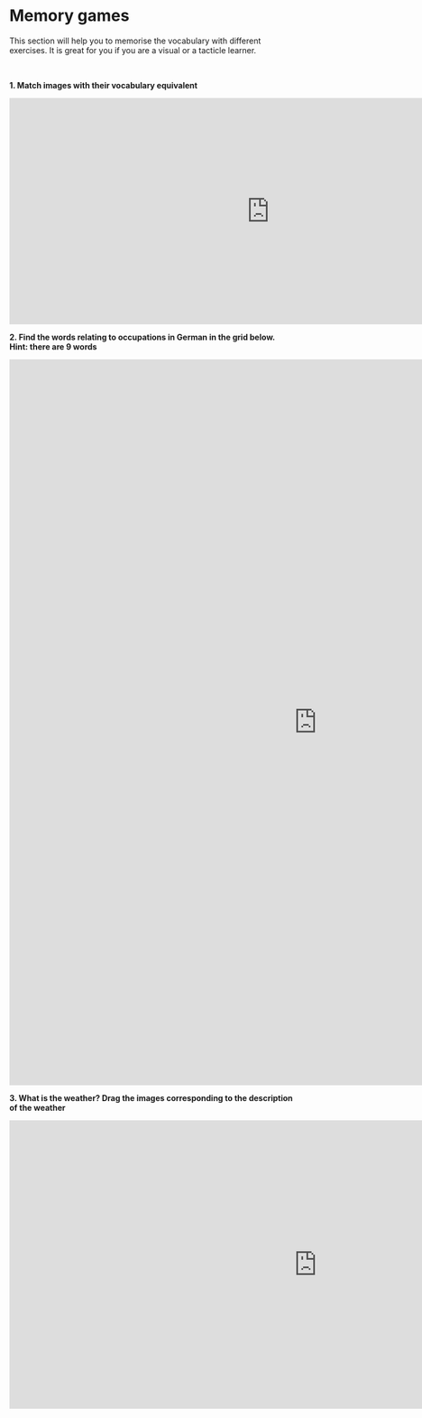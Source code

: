 
<h1>Memory games</h1>
<p>This section will help you to memorise the vocabulary with different exercises. It is great for you if you are a visual or a tacticle learner.</p>
<br>
<p><b>1. Match images with their vocabulary equivalent</b></p>

<iframe src="https://h5p.org/h5p/embed/1060386" width="922" height="401" frameborder="0" allowfullscreen="allowfullscreen" allow="geolocation *; microphone *; camera *; midi *; encrypted-media *"></iframe><script src="https://h5p.org/sites/all/modules/h5p/library/js/h5p-resizer.js" charset="UTF-8"></script>

<br>

<p><b>2. Find the words relating to occupations in German in the grid below. Hint: there are 9 words</b></p>

<iframe src="https://h5p.org/h5p/embed/1072166" width="1090" height="1286" frameborder="0" allowfullscreen="allowfullscreen" allow="geolocation *; microphone *; camera *; midi *; encrypted-media *"></iframe><script src="https://h5p.org/sites/all/modules/h5p/library/js/h5p-resizer.js" charset="UTF-8"></script>

<br>

<p><b>3. What is the weather? Drag the images corresponding to the description of the weather</b></p>

<iframe src="https://h5p.org/h5p/embed/1072183" width="1090" height="511" frameborder="0" allowfullscreen="allowfullscreen" allow="geolocation *; microphone *; camera *; midi *; encrypted-media *"></iframe><script src="https://h5p.org/sites/all/modules/h5p/library/js/h5p-resizer.js" charset="UTF-8"></script>
